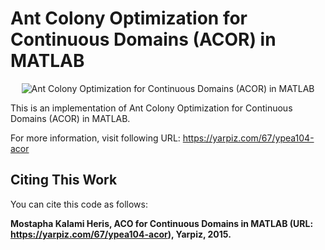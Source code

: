 # Ant Colony Optimization for Continuous Domains (ACOR) in MATLAB

<p align="center">
    <img src="https://yarpiz.com/wp-content/uploads/2015/09/ypea104-acor.jpg" alt="Ant Colony Optimization for Continuous Domains (ACOR) in MATLAB">
</p>

This is an implementation of Ant Colony Optimization for Continuous Domains (ACOR) in MATLAB.

For more information, visit following URL:
https://yarpiz.com/67/ypea104-acor

## Citing This Work
You can cite this code as follows:

**Mostapha Kalami Heris, ACO for Continuous Domains in MATLAB (URL: https://yarpiz.com/67/ypea104-acor), Yarpiz, 2015.**
